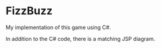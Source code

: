 # FizzBuzz

My implementation of this game using C#.

In addition to the C# code, there is a matching JSP diagram.
